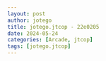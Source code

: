 ```yaml
---
layout: post
author: jotego
title: jotego.jtcop - 22e0205
date: 2024-05-24
categories: [Arcade, jtcop]
tags: [jotego.jtcop]
---
```


